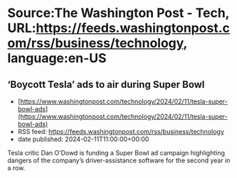 # Source:The Washington Post - Tech, URL:https://feeds.washingtonpost.com/rss/business/technology, language:en-US

## ‘Boycott Tesla’ ads to air during Super Bowl
 - [https://www.washingtonpost.com/technology/2024/02/11/tesla-super-bowl-ads](https://www.washingtonpost.com/technology/2024/02/11/tesla-super-bowl-ads)
 - RSS feed: https://feeds.washingtonpost.com/rss/business/technology
 - date published: 2024-02-11T11:00:00+00:00

Tesla critic Dan O’Dowd is funding a Super Bowl ad campaign highlighting dangers of the company’s driver-assistance software for the second year in a row.

